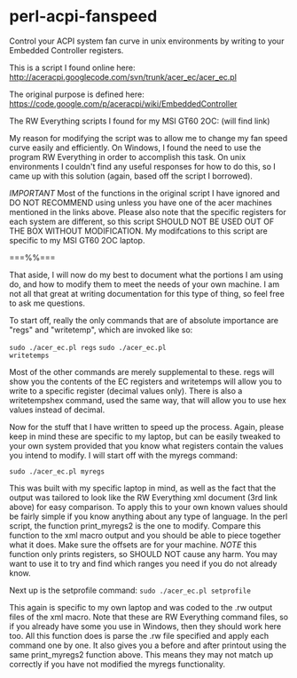 perl-acpi-fanspeed
==================

Control your ACPI system fan curve in unix environments by writing to your Embedded Controller registers.


This is a script I found online here: http://aceracpi.googlecode.com/svn/trunk/acer_ec/acer_ec.pl

The original purpose is defined here: https://code.google.com/p/aceracpi/wiki/EmbeddedController

The RW Everything scripts I found for my MSI GT60 2OC: (will find link)


My reason for modifying the script was to allow me to change my fan speed curve easily and efficiently. On Windows, I found the need to use the program RW Everything in order to accomplish this task. On unix environments I couldn't find any useful responses for how to do this, so I came up with this solution (again, based off the script I borrowed).

*IMPORTANT*
Most of the functions in the original script I have ignored and DO NOT RECOMMEND using unless you have one of the acer machines mentioned in the links above. Please also note that the specific registers for each system are different, so this script SHOULD NOT BE USED OUT OF THE BOX WITHOUT MODIFICATION. My modifcations to this script are specific to my MSI GT60 2OC laptop.

===%%===

That aside, I will now do my best to document what the portions I am using do, and how to modify them to meet the needs of your own machine. I am not all that great at writing documentation for this type of thing, so feel free to ask me questions.

To start off, really the only commands that are of absolute importance are "regs" and "writetemp", which are invoked like so:

<code>sudo ./acer_ec.pl regs</code>
<code>sudo ./acer_ec.pl writetemps <reg> <val></code>

Most of the other commands are merely supplemental to these. regs will show you the contents of the EC registers and writetemps will allow you to write to a specific register (decimal values only). There is also a writetempshex command, used the same way, that will allow you to use hex values instead of decimal.

Now for the stuff that I have written to speed up the process. Again, please keep in mind these are specific to my laptop, but can be easily tweaked to your own system provided that you know what registers contain the values you intend to modify. I will start off with the myregs command:

<code>sudo ./acer_ec.pl myregs</code>

This was built with my specific laptop in mind, as well as the fact that the output was tailored to look like the RW Everything xml document (3rd link above) for easy comparison. To apply this to your own known values should be fairly simple if you know anything about any type of language. In the perl script, the function print_myregs2 is the one to modify. Compare this function to the xml macro output and you should be able to piece together what it does. Make sure the offsets are for your machine. *NOTE* this function only prints registers, so SHOULD NOT cause any harm. You may want to use it to try and find which ranges you need if you do not already know.


Next up is the setprofile command:
<code>sudo ./acer_ec.pl setprofile <profile></code>

This again is specific to my own laptop and was coded to the .rw output files of the xml macro. Note that these are RW Everything command files, so if you already have some you use in Windows, then they should work here too. All this function does is parse the .rw file specified and apply each command one by one. It also gives you a before and after printout using the same print_myregs2 function above. This means they may not match up correctly if you have not modified the myregs functionality.
